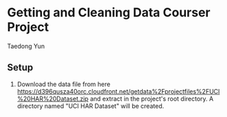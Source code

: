 # Getting and Cleaning Data Courser Project

Taedong Yun

## Setup

1. Download the data file from here https://d396qusza40orc.cloudfront.net/getdata%2Fprojectfiles%2FUCI%20HAR%20Dataset.zip and extract in the project's root directory. A directory named "UCI HAR Dataset" will be created.
